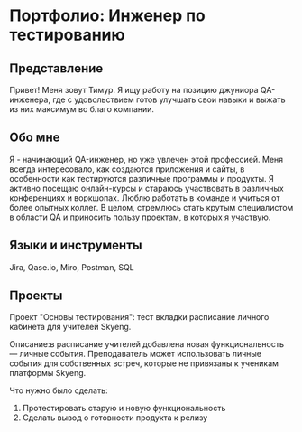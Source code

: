 # Портфолио: Инженер по тестированию

## Представление
Привет! Меня зовут Тимур. 
Я ищу работу на позицию джуниора QA-инженера, где с удовольствием готов улучшать свои навыки и выжать из них максимум во благо компании.

## Обо мне
Я - начинающий QA-инженер, но уже увлечен этой профессией. Меня всегда интересовало, как создаются приложения и сайты, в особенности как тестируются различные программы и продукты. Я активно посещаю онлайн-курсы и стараюсь участвовать в различных конференциях и воркшопах. Люблю работать в команде и учиться от более опытных коллег. В целом, стремлюсь стать крутым специалистом в области QA  и приносить пользу проектам, в которых я участвую.

## Языки и инструменты
Jira, Qase.io, Miro, Postman, SQL

## Проекты
<p>Проект "Основы тестирования": тест вкладки расписание личного кабинета для учителей Skyeng.</p>
<p>Описание:в расписание учителей добавлена новая функциональность — личные события. Преподаватель может использовать личные события для собственных встреч, которые не привязаны к ученикам платформы Skyeng.</p>
<p>Что нужно было сделать:</p>
<ol>
   <li>Протестировать старую и новую функциональность</li>
   <li>Сделать вывод о готовности продукта к релизу</li> 
</ol>


